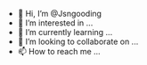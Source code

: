 - 👋 Hi, I’m @Jsngooding
- 👀 I’m interested in ...
- 🌱 I’m currently learning ...
- 💞️ I’m looking to collaborate on ...
- 📫 How to reach me ...

<!---
Jsngooding/Jsngooding is a ✨ special ✨ repository because its `README.md` (this file) appears on your GitHub profile.
You can click the Preview link to take a look at your changes.
--->
